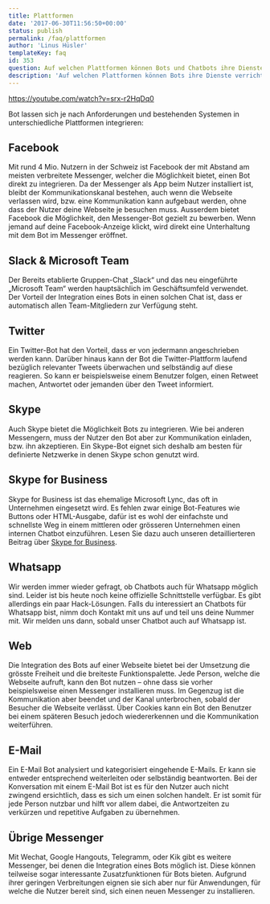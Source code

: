 ```yaml
---
title: Plattformen
date: '2017-06-30T11:56:50+00:00'
status: publish
permalink: /faq/plattformen
author: 'Linus Hüsler'
templateKey: faq
id: 353
question: Auf welchen Plattformen können Bots und Chatbots ihre Dienste verrichten?
description: 'Auf welchen Plattformen können Bots ihre Dienste verrichten?'
---
```


<https://youtube.com/watch?v=srx-r2HqDq0>

Bot lassen sich je nach Anforderungen und bestehenden Systemen in unterschiedliche Plattformen integrieren:

## Facebook

Mit rund 4 Mio. Nutzern in der Schweiz ist Facebook der mit Abstand am meisten verbreitete Messenger, welcher die Möglichkeit bietet, einen Bot direkt zu integrieren. Da der Messenger als App beim Nutzer installiert ist, bleibt der Kommunikationskanal bestehen, auch wenn die Webseite verlassen wird, bzw. eine Kommunikation kann aufgebaut werden, ohne dass der Nutzer deine Webseite je besuchen muss. Ausserdem bietet Facebook die Möglichkeit, den Messenger-Bot gezielt zu bewerben. Wenn jemand auf deine Facebook-Anzeige klickt, wird direkt eine Unterhaltung mit dem Bot im Messenger eröffnet.

## Slack &amp; Microsoft Team

Der Bereits etablierte Gruppen-Chat „Slack“ und das neu eingeführte „Microsoft Team“ werden hauptsächlich im Geschäftsumfeld verwendet. Der Vorteil der Integration eines Bots in einen solchen Chat ist, dass er automatisch allen Team-Mitgliedern zur Verfügung steht.

## Twitter

Ein Twitter-Bot hat den Vorteil, dass er von jedermann angeschrieben werden kann. Darüber hinaus kann der Bot die Twitter-Plattform laufend bezüglich relevanter Tweets überwachen und selbständig auf diese reagieren. So kann er beispielsweise einem Benutzer folgen, einen Retweet machen, Antwortet oder jemanden über den Tweet informiert.

## Skype

Auch Skype bietet die Möglichkeit Bots zu integrieren. Wie bei anderen Messengern, muss der Nutzer den Bot aber zur Kommunikation einladen, bzw. ihn akzeptieren. Ein Skype-Bot eignet sich deshalb am besten für definierte Netzwerke in denen Skype schon genutzt wird.

## Skype for Business

Skype for Business ist das ehemalige Microsoft Lync, das oft in Unternehmen eingesetzt wird. Es fehlen zwar einige Bot-Features wie Buttons oder HTML-Ausgabe, dafür ist es wohl der einfachste und schnellste Weg in einem mittleren oder grösseren Unternehmen einen internen Chatbot einzuführen. Lesen Sie dazu auch unseren detaillierteren Beitrag über [Skype for Business](/blog/2018/01/08/chatbot-fuer-skype-for-business/).

## Whatsapp

Wir werden immer wieder gefragt, ob Chatbots auch für Whatsapp möglich sind. Leider ist bis heute noch keine offizielle Schnittstelle verfügbar. Es gibt allerdings ein paar Hack-Lösungen. Falls du interessiert an Chatbots für Whatsapp bist, nimm doch Kontakt mit uns auf und teil uns deine Nummer mit. Wir melden uns dann, sobald unser Chatbot auch auf Whatsapp ist.

## Web

Die Integration des Bots auf einer Webseite bietet bei der Umsetzung die grösste Freiheit und die breiteste Funktionspalette. Jede Person, welche die Webseite aufruft, kann den Bot nutzen – ohne dass sie vorher beispielsweise einen Messenger installieren muss. Im Gegenzug ist die Kommunikation aber beendet und der Kanal unterbrochen, sobald der Besucher die Webseite verlässt. Über Cookies kann ein Bot den Benutzer bei einem späteren Besuch jedoch wiedererkennen und die Kommunikation weiterführen.

## E-Mail

Ein E-Mail Bot analysiert und kategorisiert eingehende E-Mails. Er kann sie entweder entsprechend weiterleiten oder selbständig beantworten. Bei der Konversation mit einem E-Mail Bot ist es für den Nutzer auch nicht zwingend ersichtlich, dass es sich um einen solchen handelt. Er ist somit für jede Person nutzbar und hilft vor allem dabei, die Antwortzeiten zu verkürzen und repetitive Aufgaben zu übernehmen.

## Übrige Messenger

Mit Wechat, Google Hangouts, Telegramm, oder Kik gibt es weitere Messenger, bei denen die Integration eines Bots möglich ist. Diese können teilweise sogar interessante Zusatzfunktionen für Bots bieten. Aufgrund ihrer geringen Verbreitungen eignen sie sich aber nur für Anwendungen, für welche die Nutzer bereit sind, sich einen neuen Messenger zu installieren.
